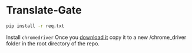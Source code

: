 # Translate-Gate

```bash
pip install -r req.txt
```
Install `chromedriver` Once you [download it](https://sites.google.com/a/chromium.org/chromedriver/downloads) copy it to a new /chrome_driver folder in the root directory of the repo.
